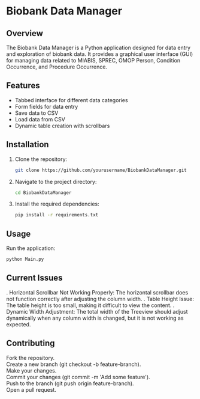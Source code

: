 # Biobank Data Manager

## Overview
The Biobank Data Manager is a Python application designed for data entry and exploration of biobank data. It provides a graphical user interface (GUI) for managing data related to MIABIS, SPREC, OMOP Person, Condition Occurrence, and Procedure Occurrence.

## Features
- Tabbed interface for different data categories
- Form fields for data entry
- Save data to CSV
- Load data from CSV
- Dynamic table creation with scrollbars

## Installation
1. Clone the repository:
    ```sh
    git clone https://github.com/yourusername/BiobankDataManager.git
    ```
2. Navigate to the project directory:
    ```sh
    cd BiobankDataManager
    ```
3. Install the required dependencies:
    ```sh
    pip install -r requirements.txt
    ```

## Usage
Run the application:
```sh
python Main.py
```

## Current Issues
. Horizontal Scrollbar Not Working Properly: The horizontal scrollbar does not function correctly after adjusting the column width.
. Table Height Issue: The table height is too small, making it difficult to view the content.
. Dynamic Width Adjustment: The total width of the Treeview should adjust dynamically when any column width is changed, but it is not working as expected.

## Contributing
Fork the repository.  
Create a new branch (git checkout -b feature-branch).  
Make your changes.  
Commit your changes (git commit -m 'Add some feature').  
Push to the branch (git push origin feature-branch).  
Open a pull request.  
